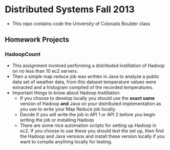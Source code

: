 # Distributed Systems Fall 2013
- This repo contains code the University of Colorado Boulder class

## Homework Projects

### HadoopCount
- This assignment involved performing a distributed instillation of Hadoop on no less than 10 ec2 servers.
- Then a simple map reduce job was written in Java to analyze a public data set of weather data, from this dataset temperature values were extracted and a histogram complied of the recorded temperatures.
- Important things to know about Hadoop Instillation:
    + If you choose to develop locally you should use the **exact same** version of Hadoop **and** Java on your distributed implementation as you use to write your Map Reduce job locally.
    + Decide if you will write the job in API 1 or API 2 before you begin writing the job or installing Hadoop
    + There are some nice automation scripts for setting up Hadoop in ec2. If you choose to use these you should test the set up, then find the Hadoop and Java versions and install these version locally if you want to compile anything locally for testing.